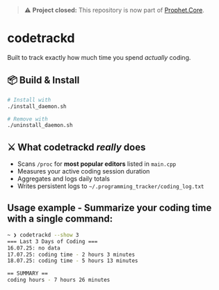 > ⚠️ **Project closed:** This repository is now part of [Prophet.Core](https://github.com/malyok99/prophet.core).

# codetrackd

Built to track exactly how much time you spend *actually* coding.

## 📦 Build & Install

```bash
# Install with
./install_daemon.sh

# Remove with
./uninstall_daemon.sh
```

## ⚔️ What codetrackd *really* does

- Scans `/proc` for **most popular editors** listed in `main.cpp` 
- Measures your active coding session duration
- Aggregates and logs daily totals
- Writes persistent logs to `~/.programming_tracker/coding_log.txt`

## Usage example - Summarize your coding time with a single command:

```bash
~ ❯ codetrackd --show 3
=== Last 3 Days of Coding ===
16.07.25: no data
17.07.25: coding time - 2 hours 3 minutes
18.07.25: coding time - 5 hours 13 minutes

== SUMMARY ==
coding hours - 7 hours 26 minutes
```
